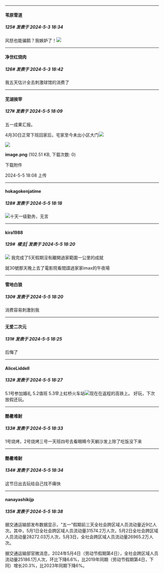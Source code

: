 ﻿
*****

####  苇原雪道  
##### 125#       发表于 2024-5-3 18:34

风怒也能骗鹅？我嫉妒了！<img src="https://static.saraba1st.com/image/smiley/face2017/133.png" referrerpolicy="no-referrer">


*****

####  净世红烧肉  
##### 126#       发表于 2024-5-3 18:42

我五天估计全去刺激球馆的消费了


*****

####  芜湖挨宰  
##### 127#       发表于 2024-5-5 18:09

五一成果汇报。

4月30日正常下班回家后，宅家至今未出小区大门<img src="https://static.saraba1st.com/image/smiley/face2017/066.png" referrerpolicy="no-referrer">

<img src="https://img.saraba1st.com/forum/202405/05/180846m2ftunl6x8fxuaka.png" referrerpolicy="no-referrer">

<strong>image.png</strong> (102.51 KB, 下载次数: 0)

下载附件

2024-5-5 18:08 上传


*****

####  hokagokenjatime  
##### 128#       发表于 2024-5-5 18:18

<img src="https://static.saraba1st.com/image/smiley/face2017/022.png" referrerpolicy="no-referrer">十天一级勤务，无言


*****

####  kira1988  
##### 129#         楼主| 发表于 2024-5-5 18:20

<img src="https://static.saraba1st.com/image/smiley/face2017/037.png" referrerpolicy="no-referrer"> 我完成了5天假期沒有離開過家範圍一公里的成就

就30號那天晚上去了電影院看間諜過家家imax的午夜場

*****

####  雪地白狼  
##### 130#       发表于 2024-5-5 18:20

消费容易刺激到我

*****

####  无爱二次元  
##### 131#       发表于 2024-5-5 18:25

后悔了


*****

####  AliceLiddell  
##### 132#       发表于 2024-5-5 18:27

5.1号参加婚礼 5.2值班 5.3早上虹桥火车站<img src="https://static.saraba1st.com/image/smiley/face2017/025.png" referrerpolicy="no-referrer">现在在返程的高铁上。
好玩，下次放假还玩。


*****

####  酷暑难耐  
##### 133#       发表于 2024-5-5 18:33

1号烧烤，2号烧烤三号一天班四号去看眼睛今天躺沙发上除了吃饭没下来

*****

####  酷暑难耐  
##### 134#       发表于 2024-5-5 18:34

这节日出去玩给自己找不痛快


*****

####  nanayashikijp  
##### 135#       发表于 2024-5-5 18:38

据交通运输部发布数据显示，“五一”假期前三天全社会跨区域人员流动量近9亿人次。其中，5月1日全社会跨区域人员流动量31574.2万人次，5月2日全社会跨区域人员流动量28272.03万人次，5月3日，全社会跨区域人员流动量26965.2万人次。

据交通运输部官微消息，2024年5月4日（劳动节假期第4日），全社会跨区域人员流动量25186.1万人次，环比下降6.6%，比2019年同期（劳动节假期第4日，下同）增长20.3%，比2023年同期下降6%。

